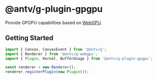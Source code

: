 # @antv/g-plugin-gpgpu

Provide GPGPU capabilities based on [WebGPU](https://www.w3.org/TR/webgpu/).

## Getting Started

```js
import { Canvas, CanvasEvent } from '@antv/g';
import { Renderer } from '@antv/g-webgpu';
import { Plugin, Kernel, BufferUsage } from '@antv/g-plugin-gpgpu';

const renderer = new Renderer();
renderer.registerPlugin(new Plugin());
```
